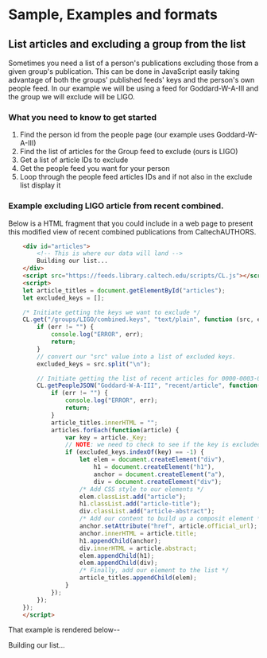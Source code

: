 
# Sample, Examples and formats

## List articles and excluding a group from the list

Sometimes you need a list of a person's publications excluding
those from a given group's publication. This can be done in 
JavaScript easily taking advantage of both the groups' published
feeds' keys and the person's own people feed. In our example
we will be using a feed for Goddard-W-A-III and the group we
will exclude will be LIGO.


### What you need to know to get started

1. Find the person id from the people page (our example uses Goddard-W-A-III)
2. Find the list of articles for the Group feed to exclude (ours is LIGO)
3. Get a list of article IDs to exclude
4. Get the people feed you want for your person
5. Loop through the people feed  articles IDs and if not also in the exclude list display it

### Example excluding LIGO article from recent combined.

Below is a HTML fragment that you could include in a web page to present
this modified view of recent combined publications from CaltechAUTHORS.

```HTML
    <div id="articles">
        <!-- This is where our data will land -->
        Building our list...
    </div>
    <script src="https://feeds.library.caltech.edu/scripts/CL.js"></script>
    <script>
    let article_titles = document.getElementById("articles");
    let excluded_keys = [];

    /* Initiate getting the keys we want to exclude */
    CL.get("/groups/LIGO/combined.keys", "text/plain", function (src, err) {
        if (err != "") {
            console.log("ERROR", err);
            return;
        } 
        // convert our "src" value into a list of excluded keys.
        excluded_keys = src.split("\n");

        // Initiate getting the list of recent articles for 0000-0003-0097
        CL.getPeopleJSON("Goddard-W-A-III", "recent/article", function(articles, err) {
            if (err != "") {
                console.log("ERROR", err);
                return;
            } 
            article_titles.innerHTML = "";
            articles.forEach(function(article) {
                var key = article._Key;
                // NOTE: we need to check to see if the key is excluded
                if (excluded_keys.indexOf(key) == -1) {
                    let elem = document.createElement("div"),
                        h1 = document.createElement("h1"),
                        anchor = document.createElement("a"),
                        div = document.createElement("div");
                    /* Add CSS style to our elements */
                    elem.classList.add("article");
                    h1.classList.add("article-title");
                    div.classList.add("article-abstract");
                    /* Add our content to build up a composit element */
                    anchor.setAttribute("href", article.official_url);
                    anchor.innerHTML = article.title;
                    h1.appendChild(anchor);
                    div.innerHTML = article.abstract;
                    elem.appendChild(h1);
                    elem.appendChild(div);
                    /* Finally, add our element to the list */
                    article_titles.appendChild(elem);
                }
            });
        });
    });
    </script>
```

That example is rendered below--

<div id="articles" >
    <!-- This is where our data will land -->
    Building our list...
</div>

<script src="/scripts/CL-core.js"></script>
<script>
/* Empty our BaseURL string and use the feed content from this deployment */
CL.BaseURL = "";
</script>
<script>
let article_titles = document.getElementById("articles");
let excluded_keys = [];

/* Initiate getting the keys we want to exclude */
CL.get("/groups/LIGO/combined.keys", "text/plain", function (src, err) {
    if (err != "") {
        console.log("ERROR", err);
        return;
    }
    // convert our "src" value into a list of excluded keys.
    excluded_keys = src.split("\n");

    // Initiate getting the list of recent articles for 0000-0003-0097
    CL.getPeopleJSON("Goddard-W-A-III", "recent/article", function(articles, err) {
        if (err != "") {
            console.log("ERROR", err);
            return;
        }
        article_titles.innerHTML = "";
        articles.forEach(function(article) {
            var key = article._Key;
            // NOTE: we need to check to see if the key is excluded
            if (excluded_keys.indexOf(key) == -1) {
                let elem = document.createElement("div"),
                    h1 = document.createElement("h1"),
                    anchor = document.createElement("a"),
                    div = document.createElement("div");
                /* Add CSS style to our elements */
                elem.classList.add("article");
                h1.classList.add("article-title");
                div.classList.add("article-abstract");
                /* Add our content to build up a composit element */
                anchor.setAttribute("href", article.official_url);
                anchor.innerHTML = article.title;
                h1.appendChild(anchor);
                div.innerHTML = article.abstract;
                elem.appendChild(h1);
                elem.appendChild(div);
                /* Finally, add our element to the list */
                article_titles.appendChild(elem);
            }
        });
    });
});
</script>



